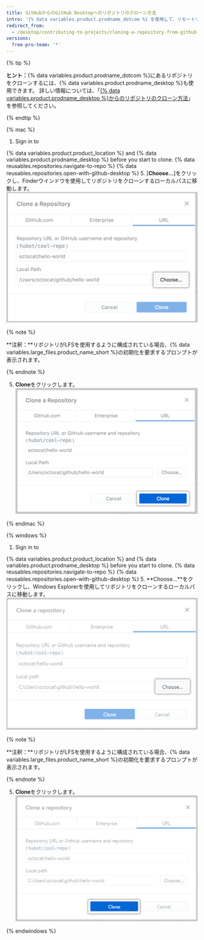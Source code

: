 ```yaml
---
title: GitHubからのGitHub Desktopへのリポジトリのクローン方法
intro: '{% data variables.product.prodname_dotcom %} を使用して、リモートリポジトリを {% data variables.product.prodname_desktop %} にクローンできます。'
redirect_from:
  - /desktop/contributing-to-projects/cloning-a-repository-from-github-to-github-desktop
versions:
  free-pro-team: '*'
---
```


{% tip %}

**ヒント：**{% data variables.product.prodname_dotcom %}にあるリポジトリをクローンするには、{% data variables.product.prodname_desktop %}も使用できます。  詳しい情報については、「[{% data variables.product.prodname_desktop %}からのリポジトリのクローン方法](/desktop/guides/contributing-to-projects/cloning-a-repository-from-github-to-github-desktop/)」を参照してください。

{% endtip %}

{% mac %}

1. Sign in to

{% data variables.product.product_location %} and {% data variables.product.prodname_desktop %} before you start to clone.
{% data reusables.repositories.navigate-to-repo %}
{% data reusables.repositories.open-with-github-desktop %}
5. [**Choose...**]をクリックし、Finderウインドウを使用してリポジトリをクローンするローカルパスに移動します。 ![URLタブにあるchooseボタン](/assets/images/help/desktop/clone-choose-button-url-mac.png)

  {% note %}

  **注釈：**リポジトリがLFSを使用するように構成されている場合、{% data variables.large_files.product_name_short %}の初期化を要求するプロンプトが表示されます。

  {% endnote %}

5. **Clone**をクリックします。 ![URLタブ内のcloneボタン](/assets/images/help/desktop/clone-button-url-mac.png)

{% endmac %}

{% windows %}

1. Sign in to

{% data variables.product.product_location %} and {% data variables.product.prodname_desktop %} before you start to clone.
{% data reusables.repositories.navigate-to-repo %}
{% data reusables.repositories.open-with-github-desktop %}
5. **Choose...**をクリックし、Windows Explorerを使用してリポジトリをクローンするローカルパスに移動します。 ![Chooseボタン](/assets/images/help/desktop/clone-choose-button-url-win.png)

  {% note %}

  **注釈：**リポジトリがLFSを使用するように構成されている場合、{% data variables.large_files.product_name_short %}の初期化を要求するプロンプトが表示されます。

  {% endnote %}

5. **Clone**をクリックします。 ![Cloneボタン](/assets/images/help/desktop/clone-button-url-win.png)

{% endwindows %}
